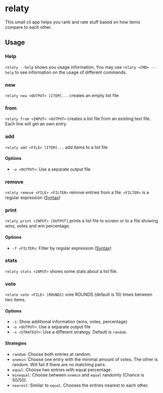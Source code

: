 # relaty

This small cli app helps you rank and rate stuff based on how items compare to each other.

## Usage

### Help

`relaty --help` shows you usage information.
You may use `relaty <CMD> --help` to see information on the usage of different commands.

### new

`relaty new <OUTPUT> [ITEM]...` creates an empty list file

### from

`relaty from <INPUT> <OUTPUT>` creates a list file from an existing text file. Each line will get an own entry.

### add

`relaty add <FILE> [ITEM]...` add items to a list file

#### Options

- `-o <OUTPUT>`: Use a separate output file

### remove

`relaty remove <FILE> <FILTER>` remove entries from a file. `<FILTER>` is a regular expression ([Syntax](https://docs.rs/regex/1.4.2/regex/#syntax))

### print

`relaty print <INPUT> [OUTPUT]` prints a list file to screen or to a file showing wins, votes and win percentage.

#### Options

- `-f <FILTER>`: Filter by regular expression ([Syntax](https://docs.rs/regex/1.4.2/regex/#syntax))

### stats

`relaty stats <INPUT>` shows some stats about a list file.

### vote

`relate vote <FILE> [ROUNDS]` vote ROUNDS (default is 10) times between two items.

#### Options

- `-i`: Show additional information (wins, votes, percentage)
- `-o <OUTPUT>`: Use a separate output file
- `-s <STRATEGY>`: Use a different strategy. Default is `random`.

#### Strategies

- `random`: Choose both entries at random.
- `onemin`: Choose one entry with the minimal amount of votes. The other is random. Will fail if there are no matching pairs.
- `equal`: Choose two entries with equal percentage.
- `minequal`: Choose between `onemin` and `equal` randomly (Chance is 50/50).
- `nearest`: Similar to `equal`. Chooses the entries nearest to each other.